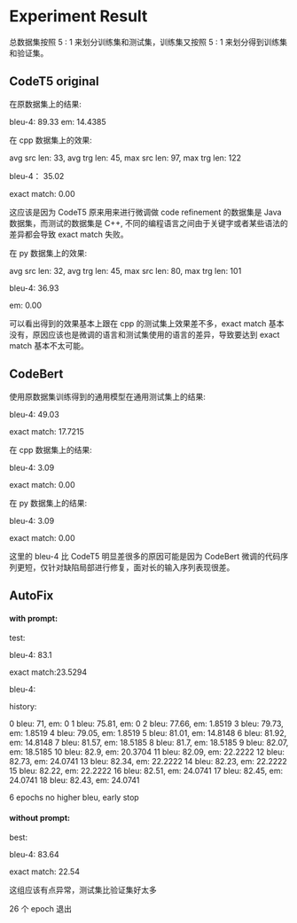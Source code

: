 # Experiment Result

总数据集按照 5 : 1 来划分训练集和测试集，训练集又按照 5 : 1 来划分得到训练集和验证集。

## CodeT5 original

在原数据集上的结果:

bleu-4: 89.33
em: 14.4385

在 cpp 数据集上的效果:

avg src len: 33, avg trg len: 45, max src len: 97, max trg len: 122

bleu-4： 35.02

exact match: 0.00

这应该是因为 CodeT5 原来用来进行微调做 code refinement 的数据集是 Java 数据集，而测试的数据集是 C++, 不同的编程语言之间由于关键字或者某些语法的差异都会导致 exact match 失败。

在 py 数据集上的效果:

avg src len: 32, avg trg len: 45, max src len: 80, max trg len: 101

bleu-4: 36.93

em: 0.00

可以看出得到的效果基本上跟在 cpp 的测试集上效果差不多，exact match 基本没有，原因应该也是微调的语言和测试集使用的语言的差异，导致要达到 exact match 基本不太可能。

## CodeBert

使用原数据集训练得到的通用模型在通用测试集上的结果:

bleu-4: 49.03

exact match: 17.7215

在 cpp 数据集上的结果:

bleu-4: 3.09

exact match: 0.00

在 py 数据集上的结果:

bleu-4: 3.09

exact match: 0.00

这里的 bleu-4 比 CodeT5 明显差很多的原因可能是因为 CodeBert 微调的代码序列更短，仅针对缺陷局部进行修复，面对长的输入序列表现很差。

## AutoFix

#### with prompt:

test:

bleu-4: 83.1

exact match:23.5294

bleu-4: 

history:

0 bleu: 71, em: 0
1 bleu: 75.81, em: 0
2 bleu: 77.66, em: 1.8519
3 bleu: 79.73, em: 1.8519
4 bleu: 79.05, em: 1.8519
5 bleu: 81.01, em: 14.8148
6 bleu: 81.92, em: 14.8148
7 bleu: 81.57, em: 18.5185
8 bleu: 81.7, em: 18.5185
9 bleu: 82.07, em: 18.5185
10 bleu: 82.9, em: 20.3704
11 bleu: 82.09, em: 22.2222
12 bleu: 82.73, em: 24.0741
13 bleu: 82.34, em: 22.2222
14 bleu: 82.23, em: 22.2222
15 bleu: 82.22, em: 22.2222
16 bleu: 82.51, em: 24.0741
17 bleu: 82.45, em: 24.0741
18 bleu: 82.43, em: 24.0741

6 epochs no higher bleu, early stop

#### without prompt:

best:

bleu-4: 83.64

exact match: 22.54

这组应该有点异常，测试集比验证集好太多

26 个 epoch 退出